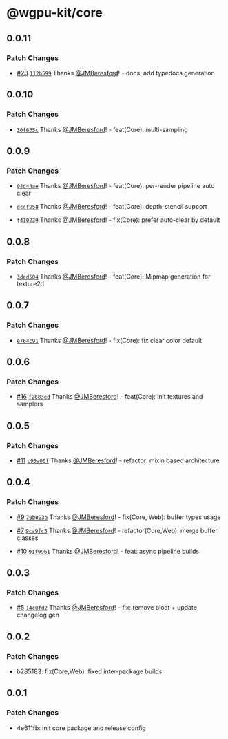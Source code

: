 # @wgpu-kit/core

## 0.0.11

### Patch Changes

- [#23](https://github.com/JMBeresford/wgpu-kit/pull/23) [`112b599`](https://github.com/JMBeresford/wgpu-kit/commit/112b5993807176de8083530ee9c33805b5c62bb9) Thanks [@JMBeresford](https://github.com/JMBeresford)! - docs: add typedocs generation

## 0.0.10

### Patch Changes

- [`30f635c`](https://github.com/JMBeresford/wgpu-kit/commit/30f635cc257647d6473cdd4c4402333ec131f332) Thanks [@JMBeresford](https://github.com/JMBeresford)! - feat(Core): multi-sampling

## 0.0.9

### Patch Changes

- [`04d44ae`](https://github.com/JMBeresford/wgpu-kit/commit/04d44ae538c14d9ab6ae6b359861d4f91a5aa8b2) Thanks [@JMBeresford](https://github.com/JMBeresford)! - feat(Core): per-render pipeline auto clear

- [`dccf958`](https://github.com/JMBeresford/wgpu-kit/commit/dccf95869aeb35ae56d97880cc8b385936bbb055) Thanks [@JMBeresford](https://github.com/JMBeresford)! - feat(Core): depth-stencil support

- [`f410239`](https://github.com/JMBeresford/wgpu-kit/commit/f4102392249950eed7f01151281f363be4f7e455) Thanks [@JMBeresford](https://github.com/JMBeresford)! - fix(Core): prefer auto-clear by default

## 0.0.8

### Patch Changes

- [`3ded504`](https://github.com/JMBeresford/wgpu-kit/commit/3ded504c2547830b637c321280c84cd4c706d785) Thanks [@JMBeresford](https://github.com/JMBeresford)! - feat(Core): Mipmap generation for texture2d

## 0.0.7

### Patch Changes

- [`e764c91`](https://github.com/JMBeresford/wgpu-kit/commit/e764c916a425876e3a6092a4da63c4fd3a94d3ce) Thanks [@JMBeresford](https://github.com/JMBeresford)! - fix(Core): fix clear color default

## 0.0.6

### Patch Changes

- [#16](https://github.com/JMBeresford/wgpu-kit/pull/16) [`f2683ed`](https://github.com/JMBeresford/wgpu-kit/commit/f2683ed27225ef1f4cf7330de3890cca2280d6cd) Thanks [@JMBeresford](https://github.com/JMBeresford)! - feat(Core): init textures and samplers

## 0.0.5

### Patch Changes

- [#11](https://github.com/JMBeresford/wgpu-kit/pull/11) [`c90a00f`](https://github.com/JMBeresford/wgpu-kit/commit/c90a00fe752e54d5d377ac2ba80271dd3f42167a) Thanks [@JMBeresford](https://github.com/JMBeresford)! - refactor: mixin based architecture

## 0.0.4

### Patch Changes

- [#9](https://github.com/JMBeresford/wgpu-kit/pull/9) [`70b093a`](https://github.com/JMBeresford/wgpu-kit/commit/70b093a17489a39f9a0de88b799873009f17abd7) Thanks [@JMBeresford](https://github.com/JMBeresford)! - fix(Core, Web): buffer types usage

- [#7](https://github.com/JMBeresford/wgpu-kit/pull/7) [`9ca9fc5`](https://github.com/JMBeresford/wgpu-kit/commit/9ca9fc5cf70ec78c13545ce0e237f980df2cda5c) Thanks [@JMBeresford](https://github.com/JMBeresford)! - refactor(Core,Web): merge buffer classes

- [#10](https://github.com/JMBeresford/wgpu-kit/pull/10) [`91f9961`](https://github.com/JMBeresford/wgpu-kit/commit/91f996184be605158736482ce4b04f21ff7b3201) Thanks [@JMBeresford](https://github.com/JMBeresford)! - feat: async pipeline builds

## 0.0.3

### Patch Changes

- [#5](https://github.com/JMBeresford/wgpu-kit/pull/5) [`14c0fd2`](https://github.com/JMBeresford/wgpu-kit/commit/14c0fd2cb1cb8b84936879d85103f9be4b07eb33) Thanks [@JMBeresford](https://github.com/JMBeresford)! - fix: remove bloat + update changelog gen

## 0.0.2

### Patch Changes

- b285183: fix(Core,Web): fixed inter-package builds

## 0.0.1

### Patch Changes

- 4e611fb: init core package and release config
